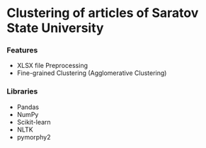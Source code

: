 # Clustering of articles of Saratov State University

### Features

- XLSX file Preprocessing
- Fine-grained Clustering (Agglomerative Clustering)

### Libraries

- Pandas
- NumPy
- Scikit-learn
- NLTK
- pymorphy2
